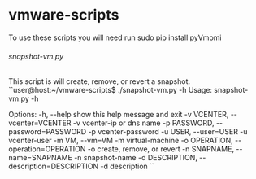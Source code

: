 # vmware-scripts
To use these scripts you will need run sudo pip install pyVmomi
###### snapshot-vm.py
This script is will create, remove, or revert a snapshot.
``user@host:~/vmware-scripts$ ./snapshot-vm.py -h
Usage: snapshot-vm.py -h

Options:
  -h, --help            show this help message and exit
  -v VCENTER, --vcenter=VCENTER
                        -v vcenter-ip or dns name
  -p PASSWORD, --password=PASSWORD
                        -p vcenter-password
  -u USER, --user=USER  -u vcenter-user
  -m VM, --vm=VM        -m virtual-machine
  -o OPERATION, --operation=OPERATION
                        -o create, remove, or revert
  -n SNAPNAME, --name=SNAPNAME
                        -n snapshot-name
  -d DESCRIPTION, --description=DESCRIPTION
                        -d description
``
